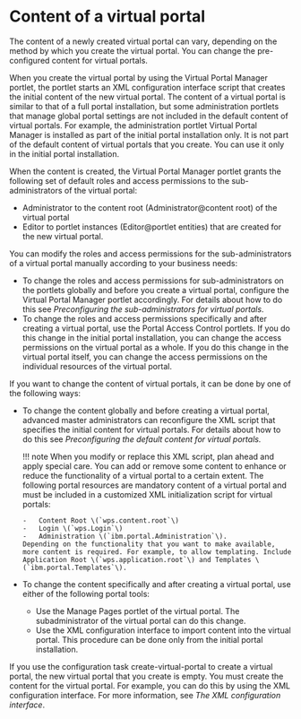 # Content of a virtual portal

The content of a newly created virtual portal can vary, depending on the method by which you create the virtual portal. You can change the pre-configured content for virtual portals.

When you create the virtual portal by using the Virtual Portal Manager portlet, the portlet starts an XML configuration interface script that creates the initial content of the new virtual portal. The content of a virtual portal is similar to that of a full portal installation, but some administration portlets that manage global portal settings are not included in the default content of virtual portals. For example, the administration portlet Virtual Portal Manager is installed as part of the initial portal installation only. It is not part of the default content of virtual portals that you create. You can use it only in the initial portal installation.

When the content is created, the Virtual Portal Manager portlet grants the following set of default roles and access permissions to the sub-administrators of the virtual portal:

-   Administrator to the content root \(Administrator@content root\) of the virtual portal
-   Editor to portlet instances \(Editor@portlet entities\) that are created for the new virtual portal.

You can modify the roles and access permissions for the sub-administrators of a virtual portal manually according to your business needs:

-   To change the roles and access permissions for sub-administrators on the portlets globally and before you create a virtual portal, configure the Virtual Portal Manager portlet accordingly. For details about how to do this see *Preconfiguring the sub-administrators for virtual portals*.
-   To change the roles and access permissions specifically and after creating a virtual portal, use the Portal Access Control portlets. If you do this change in the initial portal installation, you can change the access permissions on the virtual portal as a whole. If you do this change in the virtual portal itself, you can change the access permissions on the individual resources of the virtual portal.

If you want to change the content of virtual portals, it can be done by one of the following ways:

-   To change the content globally and before creating a virtual portal, advanced master administrators can reconfigure the XML script that specifies the initial content for virtual portals. For details about how to do this see *Preconfiguring the default content for virtual portals.*

    !!! note
        When you modify or replace this XML script, plan ahead and apply special care. You can add or remove some content to enhance or reduce the functionality of a virtual portal to a certain extent. The following portal resources are mandatory content of a virtual portal and must be included in a customized XML initialization script for virtual portals:

        -   Content Root \(`wps.content.root`\)
        -   Login \(`wps.Login`\)
        -   Administration \(`ibm.portal.Administration`\).
        Depending on the functionality that you want to make available, more content is required. For example, to allow templating. Include Application Root \(`wps.application.root`\) and Templates \(`ibm.portal.Templates`\).

-   To change the content specifically and after creating a virtual portal, use either of the following portal tools:
    -   Use the Manage Pages portlet of the virtual portal. The subadministrator of the virtual portal can do this change.
    -   Use the XML configuration interface to import content into the virtual portal. This procedure can be done only from the initial portal installation.

If you use the configuration task create-virtual-portal to create a virtual portal, the new virtual portal that you create is empty. You must create the content for the virtual portal. For example, you can do this by using the XML configuration interface. For more information, see *The XML configuration interface*.


<!--
**Related information**  


[The master administrator](../admin-system/advppln_roles_mastr_adm.md)

[Preconfiguring the sub-administrators for virtual portals](../admin-system/advp_precfg_subadm.md)

[Preconfiguring the default content for virtual portals](../admin-system/advp_precfg_content.md)

[The XML configuration interface](../admin-system/admxmlai.md) -->

